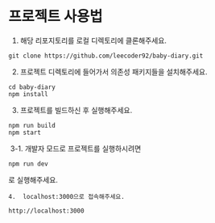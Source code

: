 # 프로젝트 사용법

1. 해당 리포지토리를 로컬 디렉토리에 클론해주세요.

```
git clone https://github.com/leecoder92/baby-diary.git
```

2. 프로젝트 디렉토리에 들어가서 의존성 패키지들을 설치해주세요.

```
cd baby-diary
npm install
```

3. 프로젝트를 빌드하신 후 실행해주세요.

```
npm run build
npm start
```

​	3-1. 개발자 모드로 프로젝트를 실행하시려면

```
npm run dev
```

로 실행해주세요.

	4.  localhost:3000으로 접속해주세요.

```
http://localhost:3000
```



